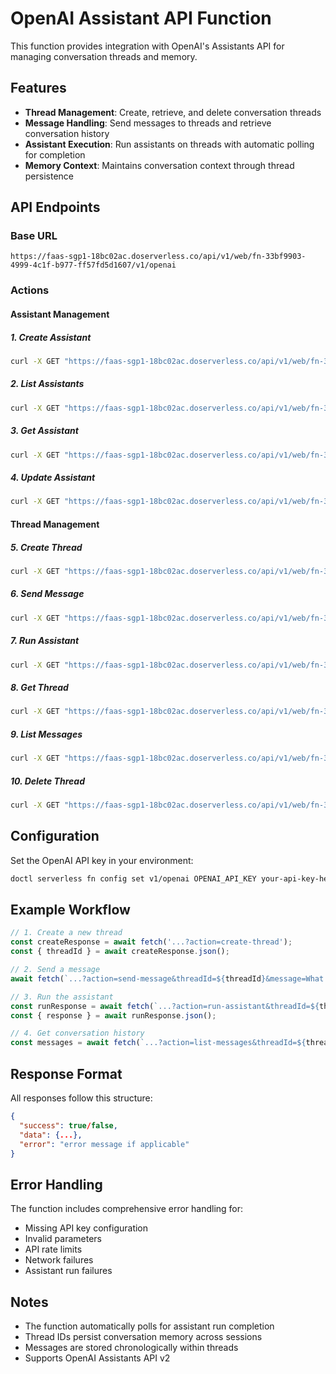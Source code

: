 # OpenAI Assistant API Function

This function provides integration with OpenAI's Assistants API for managing conversation threads and memory.

## Features

- **Thread Management**: Create, retrieve, and delete conversation threads
- **Message Handling**: Send messages to threads and retrieve conversation history
- **Assistant Execution**: Run assistants on threads with automatic polling for completion
- **Memory Context**: Maintains conversation context through thread persistence

## API Endpoints

### Base URL
```
https://faas-sgp1-18bc02ac.doserverless.co/api/v1/web/fn-33bf9903-4999-4c1f-b977-ff57fd5d1607/v1/openai
```

### Actions

#### Assistant Management

##### 1. Create Assistant
```bash
curl -X GET "https://faas-sgp1-18bc02ac.doserverless.co/api/v1/web/fn-33bf9903-4999-4c1f-b977-ff57fd5d1607/v1/openai?action=create-assistant&name=Property+Assistant&instructions=You+are+a+property+expert"
```

##### 2. List Assistants
```bash
curl -X GET "https://faas-sgp1-18bc02ac.doserverless.co/api/v1/web/fn-33bf9903-4999-4c1f-b977-ff57fd5d1607/v1/openai?action=list-assistants"
```

##### 3. Get Assistant
```bash
curl -X GET "https://faas-sgp1-18bc02ac.doserverless.co/api/v1/web/fn-33bf9903-4999-4c1f-b977-ff57fd5d1607/v1/openai?action=get-assistant&assistantId=asst_jwaJ70vlBYEvMd3hSvUjwOSU"
```

##### 4. Update Assistant
```bash
curl -X GET "https://faas-sgp1-18bc02ac.doserverless.co/api/v1/web/fn-33bf9903-4999-4c1f-b977-ff57fd5d1607/v1/openai?action=update-assistant&assistantId=asst_jwaJ70vlBYEvMd3hSvUjwOSU&name=Updated+Property+Assistant&instructions=New+instructions"
```

#### Thread Management

##### 5. Create Thread
```bash
curl -X GET "https://faas-sgp1-18bc02ac.doserverless.co/api/v1/web/fn-33bf9903-4999-4c1f-b977-ff57fd5d1607/v1/openai?action=create-thread"
```

##### 6. Send Message
```bash
curl -X GET "https://faas-sgp1-18bc02ac.doserverless.co/api/v1/web/fn-33bf9903-4999-4c1f-b977-ff57fd5d1607/v1/openai?action=send-message&threadId=thread_abc123&message=Hello"
```

##### 7. Run Assistant
```bash
curl -X GET "https://faas-sgp1-18bc02ac.doserverless.co/api/v1/web/fn-33bf9903-4999-4c1f-b977-ff57fd5d1607/v1/openai?action=run-assistant&threadId=thread_abc123&assistantId=asst_xyz789"
```

##### 8. Get Thread
```bash
curl -X GET "https://faas-sgp1-18bc02ac.doserverless.co/api/v1/web/fn-33bf9903-4999-4c1f-b977-ff57fd5d1607/v1/openai?action=get-thread&threadId=thread_abc123"
```

##### 9. List Messages
```bash
curl -X GET "https://faas-sgp1-18bc02ac.doserverless.co/api/v1/web/fn-33bf9903-4999-4c1f-b977-ff57fd5d1607/v1/openai?action=list-messages&threadId=thread_abc123"
```

##### 10. Delete Thread
```bash
curl -X GET "https://faas-sgp1-18bc02ac.doserverless.co/api/v1/web/fn-33bf9903-4999-4c1f-b977-ff57fd5d1607/v1/openai?action=delete-thread&threadId=thread_abc123"
```

## Configuration

Set the OpenAI API key in your environment:
```bash
doctl serverless fn config set v1/openai OPENAI_API_KEY your-api-key-here
```

## Example Workflow

```javascript
// 1. Create a new thread
const createResponse = await fetch('...?action=create-thread');
const { threadId } = await createResponse.json();

// 2. Send a message
await fetch(`...?action=send-message&threadId=${threadId}&message=What is the weather?`);

// 3. Run the assistant
const runResponse = await fetch(`...?action=run-assistant&threadId=${threadId}&assistantId=asst_xyz`);
const { response } = await runResponse.json();

// 4. Get conversation history
const messages = await fetch(`...?action=list-messages&threadId=${threadId}`);
```

## Response Format

All responses follow this structure:
```json
{
  "success": true/false,
  "data": {...},
  "error": "error message if applicable"
}
```

## Error Handling

The function includes comprehensive error handling for:
- Missing API key configuration
- Invalid parameters
- API rate limits
- Network failures
- Assistant run failures

## Notes

- The function automatically polls for assistant run completion
- Thread IDs persist conversation memory across sessions
- Messages are stored chronologically within threads
- Supports OpenAI Assistants API v2